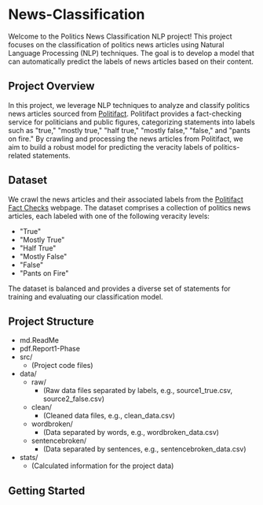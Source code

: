 # News-Classification

Welcome to the Politics News Classification NLP project! This project focuses on the classification of politics news articles using Natural Language Processing (NLP) techniques. The goal is to develop a model that can automatically predict the labels of news articles based on their content.

## Project Overview

In this project, we leverage NLP techniques to analyze and classify politics news articles sourced from [Politifact](https://www.politifact.com/factchecks/list). Politifact provides a fact-checking service for politicians and public figures, categorizing statements into labels such as "true," "mostly true," "half true," "mostly false," "false," and "pants on fire." By crawling and processing the news articles from Politifact, we aim to build a robust model for predicting the veracity labels of politics-related statements.

## Dataset

We crawl the news articles and their associated labels from the [Politifact Fact Checks](https://www.politifact.com/factchecks/list) webpage. The dataset comprises a collection of politics news articles, each labeled with one of the following veracity levels:

- "True"
- "Mostly True"
- "Half True"
- "Mostly False"
- "False"
- "Pants on Fire"

The dataset is balanced and provides a diverse set of statements for training and evaluating our classification model.

## Project Structure

- md.ReadMe
- pdf.Report1-Phase
- src/
  - (Project code files)
- data/
  - raw/
     - (Raw data files separated by labels, e.g., source1_true.csv, source2_false.csv)
  - clean/
     - (Cleaned data files, e.g., clean_data.csv)
  - wordbroken/
     - (Data separated by words, e.g., wordbroken_data.csv)
  - sentencebroken/
     - (Data separated by sentences, e.g., sentencebroken_data.csv)
- stats/
  - (Calculated information for the project data)

## Getting Started
